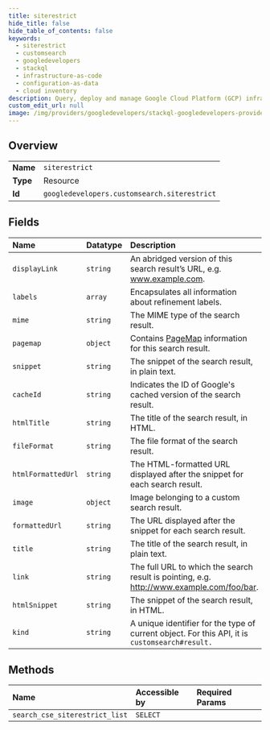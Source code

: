```yaml
---
title: siterestrict
hide_title: false
hide_table_of_contents: false
keywords:
  - siterestrict
  - customsearch
  - googledevelopers    
  - stackql
  - infrastructure-as-code
  - configuration-as-data
  - cloud inventory
description: Query, deploy and manage Google Cloud Platform (GCP) infrastructure and resources using SQL
custom_edit_url: null
image: /img/providers/googledevelopers/stackql-googledevelopers-provider-featured-image.png
---
```

  
    

## Overview
<table><tbody>
<tr><td><b>Name</b></td><td><code>siterestrict</code></td></tr>
<tr><td><b>Type</b></td><td>Resource</td></tr>
<tr><td><b>Id</b></td><td><code>googledevelopers.customsearch.siterestrict</code></td></tr>
</tbody></table>

## Fields
| Name | Datatype | Description |
|:-----|:---------|:------------|
| `displayLink` | `string` | An abridged version of this search result’s URL, e.g. www.example.com. |
| `labels` | `array` | Encapsulates all information about refinement labels. |
| `mime` | `string` | The MIME type of the search result. |
| `pagemap` | `object` | Contains [PageMap](https://developers.google.com/custom-search/docs/structured_data#pagemaps) information for this search result. |
| `snippet` | `string` | The snippet of the search result, in plain text. |
| `cacheId` | `string` | Indicates the ID of Google's cached version of the search result. |
| `htmlTitle` | `string` | The title of the search result, in HTML. |
| `fileFormat` | `string` | The file format of the search result. |
| `htmlFormattedUrl` | `string` | The HTML-formatted URL displayed after the snippet for each search result. |
| `image` | `object` | Image belonging to a custom search result. |
| `formattedUrl` | `string` | The URL displayed after the snippet for each search result. |
| `title` | `string` | The title of the search result, in plain text. |
| `link` | `string` | The full URL to which the search result is pointing, e.g. http://www.example.com/foo/bar. |
| `htmlSnippet` | `string` | The snippet of the search result, in HTML. |
| `kind` | `string` | A unique identifier for the type of current object. For this API, it is `customsearch#result.` |
## Methods
| Name | Accessible by | Required Params |
|:-----|:--------------|:----------------|
| `search_cse_siterestrict_list` | `SELECT` |  |
